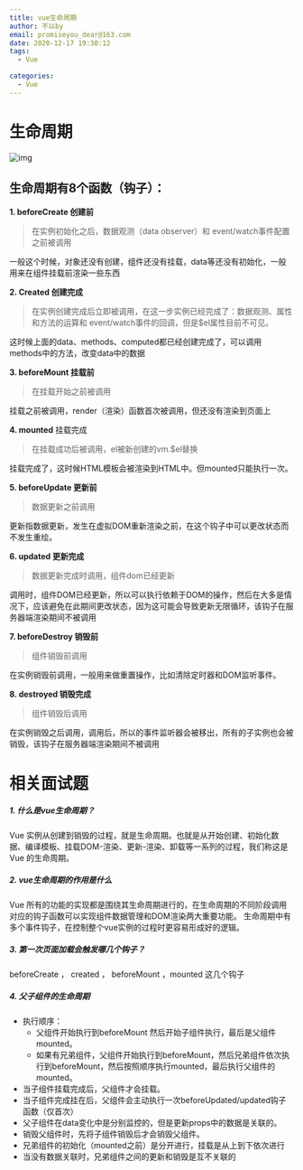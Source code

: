 ```yaml
---
title: vue生命周期
author: 不以by
email: promiseyou_dear@163.com
date: 2020-12-17 19:30:12
tags: 
  - Vue

categories: 
  - Vue
---
```


# 生命周期

![img](https://img-blog.csdnimg.cn/img_convert/1d37d5e068a3b9a337d1c4f9a2def7f3.png)![点击并拖拽以移动](data:image/gif;base64,R0lGODlhAQABAPABAP///wAAACH5BAEKAAAALAAAAAABAAEAAAICRAEAOw==)

## 生命周期有8个函数（钩子）：

**1. beforeCreate 创建前**

> 在实例初始化之后，数据观测（data observer）和 event/watch事件配置之前被调用

一般这个时候，对象还没有创建，组件还没有挂载，data等还没有初始化，一般用来在组件挂载前渲染一些东西



**2. Created 创建完成**

> 在实例创建完成后立即被调用，在这一步实例已经完成了：数据观测、属性和方法的运算和 event/watch事件的回调，但是$el属性目前不可见。

这时候上面的data、methods、computed都已经创建完成了，可以调用methods中的方法，改变data中的数据



**3. beforeMount 挂载前**

> 在挂载开始之前被调用

挂载之前被调用，render（渲染）函数首次被调用，但还没有渲染到页面上

**4. mounted** 挂载完成

> 在挂载成功后被调用，el被新创建的vm.$el替换

挂载完成了，这时候HTML模板会被渲染到HTML中。但mounted只能执行一次。



**5. beforeUpdate 更新前**

> 数据更新之前调用

更新指数据更新，发生在虚拟DOM重新渲染之前，在这个钩子中可以更改状态而不发生重绘。



**6. updated 更新完成**

> 数据更新完成时调用，组件dom已经更新

调用时，组件DOM已经更新，所以可以执行依赖于DOM的操作，然后在大多是情况下，应该避免在此期间更改状态，因为这可能会导致更新无限循环，该钩子在服务器端渲染期间不被调用



**7. beforeDestroy 销毁前**

> 组件销毁前调用

在实例销毁前调用，一般用来做重置操作，比如清除定时器和DOM监听事件。



**8. destroyed 销毁完成**

> 组件销毁后调用

在实例销毁之后调用，调用后，所以的事件监听器会被移出，所有的子实例也会被销毁，该钩子在服务器端渲染期间不被调用

# 相关面试题

##### 1. 什么是vue生命周期？

Vue 实例从创建到销毁的过程，就是生命周期。也就是从开始创建、初始化数据、编译模板、挂载DOM-渲染、更新-渲染、卸载等一系列的过程，我们称这是 Vue 的生命周期。

##### 2. vue生命周期的作用是什么

Vue 所有的功能的实现都是围绕其生命周期进行的，在生命周期的不同阶段调用对应的钩子函数可以实现组件数据管理和DOM渲染两大重要功能。 生命周期中有多个事件钩子，在控制整个vue实例的过程时更容易形成好的逻辑。

##### 3. 第一次页面加载会触发哪几个钩子？

beforeCreate ， created ， beforeMount ，mounted 这几个钩子

##### 4. 父子组件的生命周期

- 执行顺序：
  - 父组件开始执行到beforeMount 然后开始子组件执行，最后是父组件mounted。
  - 如果有兄弟组件，父组件开始执行到beforeMount，然后兄弟组件依次执行到beforeMount，然后按照顺序执行mounted，最后执行父组件的mounted。
- 当子组件挂载完成后，父组件才会挂载。
- 当子组件完成挂在后，父组件会主动执行一次beforeUpdated/updated钩子函数（仅首次）
- 父子组件在data变化中是分别监控的，但是更新props中的数据是关联的。
- 销毁父组件时，先将子组件销毁后才会销毁父组件。
- 兄弟组件的初始化（mounted之前）是分开进行，挂载是从上到下依次进行
- 当没有数据关联时，兄弟组件之间的更新和销毁是互不关联的